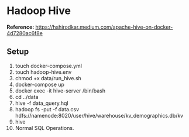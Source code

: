 # Hadoop Hive
**Reference:** https://hshirodkar.medium.com/apache-hive-on-docker-4d7280ac6f8e


## Setup
1. touch docker-compose.yml
2. touch hadoop-hive.env
3. chmod +x data/run_hive.sh
4. docker-compose up
5. docker exec -it hive-server /bin/bash
6. cd ../data
7. hive -f data_query.hql
8. hadoop fs -put -f data.csv hdfs://namenode:8020/user/hive/warehouse/kv_demographics.db/kv
9. hive
10. Normal SQL Operations.
